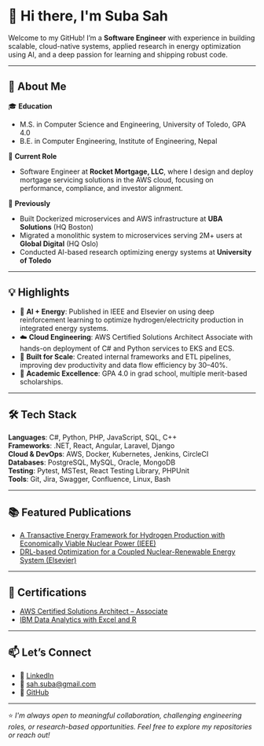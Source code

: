 # 👋 Hi there, I'm Suba Sah

Welcome to my GitHub! I’m a **Software Engineer** with experience in building scalable, cloud-native systems, applied research in energy optimization using AI, and a deep passion for learning and shipping robust code.

---

## 🚀 About Me

🎓 **Education**  
- M.S. in Computer Science and Engineering, University of Toledo, GPA 4.0  
- B.E. in Computer Engineering, Institute of Engineering, Nepal

💼 **Current Role**  
- Software Engineer at **Rocket Mortgage, LLC**, where I design and deploy mortgage servicing solutions in the AWS cloud, focusing on performance, compliance, and investor alignment.

📍 **Previously**  
- Built Dockerized microservices and AWS infrastructure at **UBA Solutions** (HQ Boston)  
- Migrated a monolithic system to microservices serving 2M+ users at **Global Digital** (HQ Oslo)  
- Conducted AI-based research optimizing energy systems at **University of Toledo**

---

## 💡 Highlights

- 🧠 **AI + Energy**: Published in IEEE and Elsevier on using deep reinforcement learning to optimize hydrogen/electricity production in integrated energy systems.
- ☁️ **Cloud Engineering**: AWS Certified Solutions Architect Associate with hands-on deployment of C# and Python services to EKS and ECS.
- 🔧 **Built for Scale**: Created internal frameworks and ETL pipelines, improving dev productivity and data flow efficiency by 30–40%.
- 🔬 **Academic Excellence**: GPA 4.0 in grad school, multiple merit-based scholarships.

---

## 🛠️ Tech Stack

**Languages**: C#, Python, PHP, JavaScript, SQL, C++  
**Frameworks**: .NET, React, Angular, Laravel, Django  
**Cloud & DevOps**: AWS, Docker, Kubernetes, Jenkins, CircleCI  
**Databases**: PostgreSQL, MySQL, Oracle, MongoDB  
**Testing**: Pytest, MSTest, React Testing Library, PHPUnit  
**Tools**: Git, Jira, Swagger, Confluence, Linux, Bash

---

## 📚 Featured Publications

- [A Transactive Energy Framework for Hydrogen Production with Economically Viable Nuclear Power (IEEE)](https://ieeexplore.ieee.org/abstract/document/9816903)
- [DRL-based Optimization for a Coupled Nuclear-Renewable Energy System (Elsevier)](https://www.sciencedirect.com/science/article/abs/pii/S0306261922013708)

---

## 🏅 Certifications

- [AWS Certified Solutions Architect – Associate](https://www.credly.com/badges/9ad51fc1-c390-41a3-b3d3-7bdea360738e/linked_in?t=sfv1wg)
- [IBM Data Analytics with Excel and R](https://www.credly.com/badges/aecfe47b-9374-41bb-9545-a6c3135d33c2/linked_in_profile)

---

## 📫 Let’s Connect

- 💼 [LinkedIn](https://www.linkedin.com/in/suba-s-1809b484/)
- 📨 sah.suba@gmail.com  
- 🔗 [GitHub](https://github.com/subasah)

---

⭐ *I'm always open to meaningful collaboration, challenging engineering roles, or research-based opportunities. Feel free to explore my repositories or reach out!*
